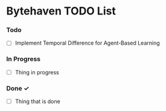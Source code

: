 # Bytehaven TODO List

### Todo

- [ ] Implement Temporal Difference for Agent-Based Learning 

### In Progress

- [ ] Thing in progress

### Done ✓

- [ ] Thing that is done
